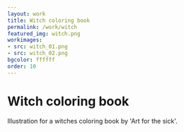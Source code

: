 ```yaml
---
layout: work
title: Witch coloring book 
permalink: /work/witch
featured_img: witch.png
workimages:
- src: witch_01.png
- src: witch_02.png
bgcolor: ffffff
order: 10
---
```


# Witch coloring book

Illustration for a witches coloring book by 'Art for the sick'.